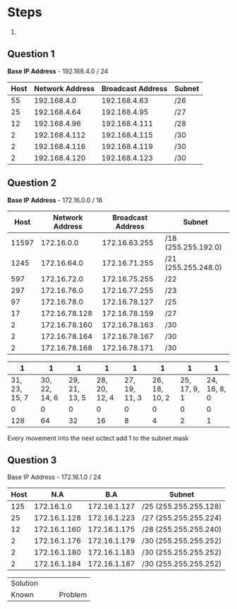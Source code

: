 # Steps
1.

## Question 1

**Base IP Address** \- 192.168.4.0 / 24

| Host | Network Address | Broadcast Address | Subnet |
| --- | --- | --- | --- |
| 55  | 192.168.4.0 | 192.168.4.63 | /26 |
| 25  | 192.168.4.64 | 192.168.4.95 | /27 |
| 12  | 192.168.4.96 | 192.168.4.111 | /28 |
| 2   | 192.168.4.112 | 192.168.4.115 | /30 |
| 2   | 192.168.4.116 | 192.168.4.119 | /30 |
| 2   | 192.168.4.120 | 192.168.4.123 | /30 |

## Question 2

**Base IP Address** \- 172.16.0.0 / 16

| Host | Network Address | Broadcast Address | Subnet |
| --- | --- | --- | --- |
| 11597 | 172.16.0.0 | 172.16.63.255 | /18 (255.255.192.0) |
| 1245 | 172.16.64.0 | 172.16.71.255 | /21 (255.255.248.0) |
| 597 | 172.16.72.0 | 172.16.75.255 | /22 |
| 297 | 172.16.76.0 | 172.16.77.255 | /23 |
| 97  | 172.16.78.0 | 172.16.78.127 | /25 |
| 17  | 172.16.78.128 | 172.16.78.159 | /27 |
| 2   | 172.16.78.160 | 172.16.78.163 | /30 |
| 2   | 172.16.78.164 | 172.16.78.167 | /30 |
| 2   | 172.16.78.168 | 172.16.78.171 | /30 |

| 1   | 1   | 1   | 1   | 1   | 1   | 1   | 1   |
| --- | --- | --- | --- | --- | --- | --- | --- |
| 31, 23, 15, 7 | 30, 22, 14, 6 | 29, 21, 13, 5 | 28, 20, 12, 4 | 27, 19, 11, 3 | 26, 18, 10, 2 | 25, 17, 9, 1 | 24, 16, 8, 0 |
| 0   | 0   | 0   | 0   | 0   | 0   | 0   | 0   |
| 128 | 64  | 32  | 16  | 8   | 4   | 2   | 1   |

Every movement into the next octect add 1 to the subnet mask

## Question 3

Base IP Address - 172.16.1.0 / 24

| Host | N.A | B.A | Subnet |
| --- | --- | --- | --- |
| 125 | 172.16.1.0 | 172.16.1.127 | /25 (255.255.255.128) |
| 25  | 172.16.1.128 | 172.16.1.223 | /27 (255.255.255.224) |
| 12  | 172.16.1.160 | 172.16.1.175 | /28 (255.255.255.240) |
| 2   | 172.16.1.176 | 172.16.1.179 | /30 (255.255.255.252) |
| 2   | 172.16.1.180 | 172.16.1.183 | /30 (255.255.255.252) |
| 2   | 172.16.1.184 | 172.16.1.187 | /30 (255.255.255.252) |

|     |     |     |     |
| --- | --- | --- | --- |
| Solution |     |     |     |
| Known |     |     | Problem |